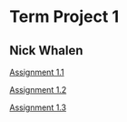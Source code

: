 # Term Project 1
## Nick Whalen
[Assignment 1.1](1.1/movielist-assignment-1.1/README.md)

[Assignment 1.2](1.2/README.md)

[Assignment 1.3](1.3/config-server-parent-assignment1.3/README.md)